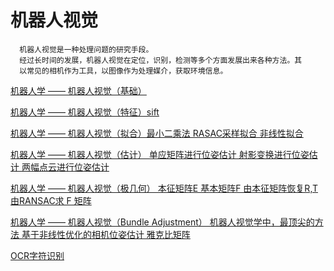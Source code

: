 # 机器人视觉
      机器人视觉是一种处理问题的研究手段。
      经过长时间的发展，机器人视觉在定位，识别，检测等多个方面发展出来各种方法。其
      以常见的相机作为工具，以图像作为处理媒介，获取环境信息。

[机器人学 —— 机器人视觉（基础）](https://www.cnblogs.com/ironstark/p/5447712.html)

[机器人学 —— 机器人视觉（特征）sift ](https://www.cnblogs.com/ironstark/p/5456769.html)

[机器人学 —— 机器人视觉（拟合）最小二乘法 RASAC采样拟合 非线性拟合 ](https://www.cnblogs.com/ironstark/p/5467186.html)

[机器人学 —— 机器人视觉（估计） 单应矩阵进行位姿估计 射影变换进行位姿估计 两幅点云进行位姿估计](https://www.cnblogs.com/ironstark/p/5467351.html)

[机器人学 —— 机器人视觉（极几何） 本征矩阵E 基本矩阵F 由本征矩阵恢复R,T  由RANSAC求 F 矩阵 ](https://www.cnblogs.com/ironstark/p/5475607.html)

[机器人学 —— 机器人视觉（Bundle Adjustment） 机器人视觉学中，最顶尖的方法 基于非线性优化的相机位姿估计 雅克比矩阵 ](https://www.cnblogs.com/ironstark/p/5493030.html)

[OCR字符识别 ](https://github.com/Ewenwan/MVision/tree/master/CNN/CTC)
